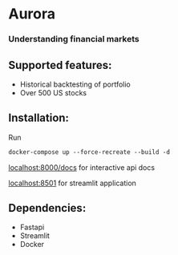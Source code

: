 # Aurora
### Understanding financial markets

## Supported features:
- Historical backtesting of portfolio
- Over 500 US stocks

## Installation:
Run 
```html
docker-compose up --force-recreate --build -d
```
[localhost:8000/docs](http//:localhost:8000/docs) for interactive api docs

[localhost:8501](http//:localhost:8501) for streamlit application


## Dependencies:
- Fastapi
- Streamlit
- Docker
